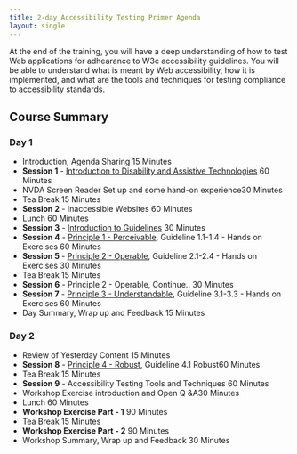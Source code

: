 ```yaml
---
title: 2-day Accessibility Testing Primer Agenda
layout: single
---
```


At the end of the training, you will have a deep understanding of how to test Web applications for adhearance to W3c accessibility guidelines. You will be able to  understand what is meant by Web accessibility, how it is implemented, and what are the tools and techniques for testing compliance to accessibility standards.

## Course Summary
### Day 1
* Introduction, Agenda Sharing <span class="label label-info">15 Minutes</span>
* <strong>Session 1</strong> - [Introduction to Disability and Assistive Technologies](/assets/materials/Introduction_to_Disability_and_AT-.pptx) <span class="label label-info">60 Minutes</span>
* NVDA Screen Reader Set up and some hand-on experience<span class="label label-info">30 Minutes</span>
* Tea Break <span class="label label-info">15 Minutes</span>
* <strong>Session 2</strong> - Inaccessible Websites <span class="label label-info">60 Minutes</span>
* Lunch <span class="label label-info">60 Minutes</span>
* <strong>Session 3</strong> - [Introduction to Guidelines](/assets/materials/guidelines_introduction.pptx) <span class="label label-info">30 Minutes</span>
* <strong>Session 4</strong> - [Principle 1 - Perceivable](/assets/materials/principle1.pptx), Guideline 1.1-1.4 - Hands on Exercises <span class="label label-info">60 Minutes</span>
* <strong>Session 5</strong> - [Principle 2 - Operable](/assets/materials/principle2.pptx), Guideline 2.1-2.4 - Hands on Exercises <span class="label label-info">30 Minutes</span>
* Tea Break <span class="label label-info">15 Minutes</span>
* <strong>Session 6</strong> - Principle 2 - Operable, Continue.. <span class="label label-info">30 Minutes</span>
* <strong>Session 7</strong> - [Principle 3 - Understandable](/assets/materials/principle3.pptx), Guideline 3.1-3.3 - Hands on Exercises <span class="label label-info">60 Minutes</span>
* Day Summary, Wrap up and Feedback <span class="label label-info">15 Minutes</span>

### Day 2
* Review of Yesterday Content <span class="label label-info">15 Minutes</span>
* <strong>Session 8</strong> - [Principle 4 - Robust](/assets/materials/principle4.pptx), Guideline 4.1  Robust<span class="label label-info">60 Minutes</span>
* Tea Break <span class="label label-info">15 Minutes</span>
* <strong>Session 9</strong> - Accessibility Testing Tools and Techniques <span class="label label-info">60 Minutes</span>
* Workshop Exercise introduction and Open Q &amp;A<span class="label label-info">30 Minutes</span>
* Lunch <span class="label label-info">60 Minutes</span>
* <strong>Workshop Exercise Part - 1</strong> <span class="label label-info">90 Minutes</span>
* Tea Break <span class="label label-info">15 Minutes</span>
* <strong>Workshop Exercise Part - 2</strong> <span class="label label-info">90 Minutes</span>
* Workshop Summary, Wrap up and Feedback <span class="label label-info">30 Minutes</span>
